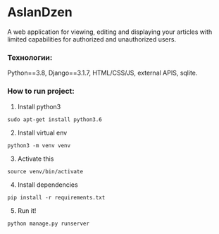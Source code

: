 # AslanDzen
A web application for viewing, editing and displaying your articles with limited capabilities for authorized and unauthorized users.

### Технологии:
Python==3.8, Django==3.1.7, HTML/CSS/JS, external APIS, sqlite.

### How to run project:
1. Install python3
```
sudo apt-get install python3.6
```
2. Install virtual env
```
python3 -m venv venv
```
3. Activate this
```
source venv/bin/activate
```
4. Install dependencies
```
pip install -r requirements.txt
```
5. Run it!
```
python manage.py runserver
```
